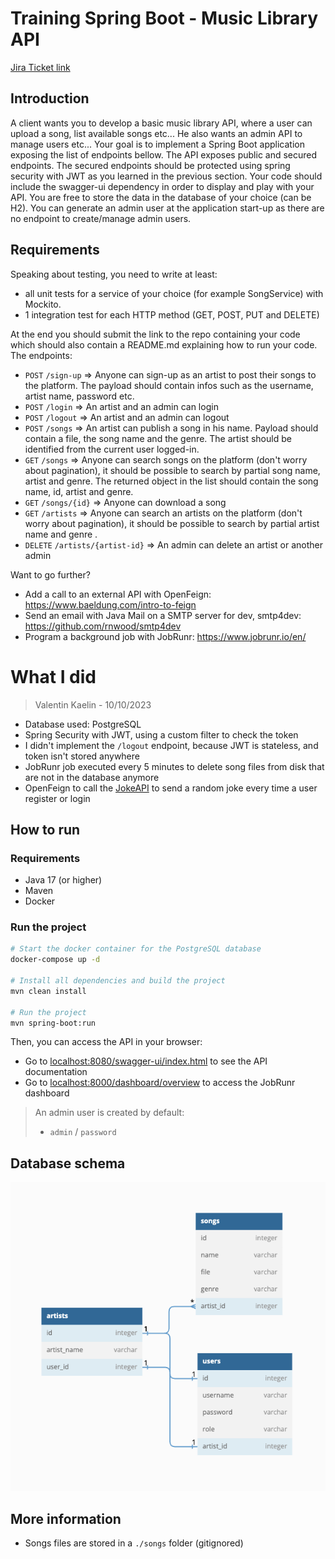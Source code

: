 # Training Spring Boot - Music Library API

[Jira Ticket link](https://openwt.atlassian.net/browse/BEACH-9558)

## Introduction
A client wants you to develop a basic music library API, where a user can upload a song, list available songs etc... He also wants an admin API to manage users etc...
Your goal is to implement a Spring Boot application exposing the list of endpoints bellow. The API exposes public and secured endpoints. The secured endpoints should be protected using spring security with JWT as you learned in the previous section. Your code should include the swagger-ui dependency in order to display and play with your API. You are free to store the data in the database of your choice (can be H2).
You can generate an admin user at the application start-up as there are no endpoint to create/manage admin users.

## Requirements
Speaking about testing, you need to write at least:
- all unit tests for a service of your choice (for example SongService) with Mockito.
- 1 integration test for each HTTP method (GET, POST, PUT and DELETE)

At the end you should submit the link to the repo containing your code which should also contain a README.md explaining how to run your code.  
The endpoints:

- `POST` `/sign-up` => Anyone can sign-up as an artist to post their songs to the platform. The payload should contain infos such as the username, artist name, password etc.
- `POST` `/login` => An artist and an admin can login
- `POST` `/logout` => An artist and an admin can logout
- `POST` `/songs` => An artist can publish a song in his name. Payload should contain a file, the song name and the genre. The artist should be identified from the current user logged-in.
- `GET` `/songs` => Anyone can search songs on the platform (don't worry about pagination), it should be possible to search by partial song name, artist and genre. The returned object in the list should contain the song name, id, artist and genre.
- `GET` `/songs/{id}` => Anyone can download a song
- `GET` `/artists` => Anyone can search an artists on the platform (don't worry about pagination), it should be possible to search by partial artist name and genre .
- `DELETE` `/artists/{artist-id}` => An admin can delete an artist or another admin

Want to go further?
- Add a call to an external API with OpenFeign: https://www.baeldung.com/intro-to-feign
- Send an email with Java Mail on a SMTP server for dev, smtp4dev: https://github.com/rnwood/smtp4dev
- Program a background job with JobRunr: https://www.jobrunr.io/en/


# What I did
> Valentin Kaelin - 10/10/2023

- Database used: PostgreSQL
- Spring Security with JWT, using a custom filter to check the token
- I didn't implement the `/logout` endpoint, because JWT is stateless, and token isn't stored anywhere
- JobRunr job executed every 5 minutes to delete song files from disk that are not in the database anymore
- OpenFeign to call the [JokeAPI](https://v2.jokeapi.dev/) to send a random joke every time a user register or login

## How to run

### Requirements
- Java 17 (or higher)
- Maven
- Docker

### Run the project

```bash
# Start the docker container for the PostgreSQL database
docker-compose up -d

# Install all dependencies and build the project
mvn clean install

# Run the project
mvn spring-boot:run
```

Then, you can access the API in your browser:

- Go to [localhost:8080/swagger-ui/index.html](http://localhost:8080/swagger-ui/index.html) to see the API documentation
- Go to [localhost:8000/dashboard/overview](http://localhost:8000/dashboard/overview) to access the JobRunr dashboard

> An admin user is created by default:
> - `admin` / `password`

## Database schema

![Database schema](./docs/db-diagram-music-library.png)

## More information
- Songs files are stored in a `./songs` folder (gitignored)
